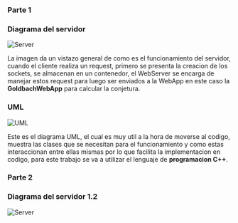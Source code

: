 ### Parte 1
### Diagrama del servidor

![Server](https://git.ucr.ac.cr/JOSE.MATARRITAMIRANDA/proyectos/-/raw/main/Proyecto1/design/Diagrama_Server_Parte1.png)

La imagen da un vistazo general de como es el funcionamiento del servidor, cuando el cliente realiza un request, primero se presenta la creacion de los sockets, se almacenan en un contenedor, el WebServer se encarga de manejar estos request para luego ser enviados a la WebApp en este caso la **GoldbachWebApp** para calcular la conjetura.

### UML

![UML](https://git.ucr.ac.cr/JOSE.MATARRITAMIRANDA/proyectos/-/raw/main/Proyecto1/design/Uml.png)

Este es el diagrama UML, el cual es muy util a la hora de moverse al codigo, muestra las clases que se necesitan para el funcionamiento y como estas interaccionan entre ellas mismas por lo que facilita la implementacion en codigo, para este trabajo se va a utilizar el lenguaje de **programacion C++**.

### Parte 2
### Diagrama del servidor 1.2

![Server](https://git.ucr.ac.cr/JOSE.MATARRITAMIRANDA/proyectos/-/blob/main/Proyecto1/design/Diagrama_Server_Parte1.2.png)

